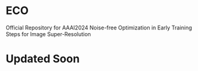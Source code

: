 # ECO
Official Repository for AAAI2024 Noise-free Optimization in Early Training Steps for Image Super-Resolution


# Updated Soon
